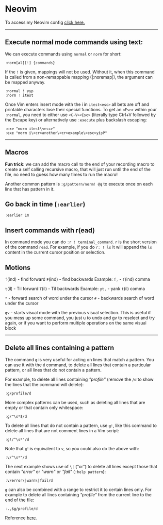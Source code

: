 # Neovim

To access my Neovim config [click here.](https://github.com/jmarcelomb/nvim)

* * *

## Execute normal mode commands using text:
We can execute commands using `normal` or `norm` for short:

```
:norm[al][!] {commands}
```

If the `!` is given, mappings will not be used. Without it, when this command is called from a non-remappable mapping (|:noremap|), the argument can be mapped anyway.

```
:normal ! yyp
:norm ! itest
```

Once Vim enters insert mode with the i in `itest<esc>` all bets are off and printable characters lose their special functions. To get an `<Esc>` within your `:normal`, you need to either use `<C-V><Esc>` (literally type Ctrl+V followed by the Escape key) or alternatively use `:execute` plus backslash escaping:

```
:exe "norm itest\<esc>"
:exe "norm i\<cr>another\<cr>example\<esc>yipP"
```

***

## Macros
**Fun trick**: we can add the macro call to the end of your recording macro to create a self calling recursive macro, that will just run until the end of the file, no need to guess how many times to run the macro! 

Another common pattern is `:g/pattern/norm! @q` to execute once on each line that has pattern in it.

## Go back in time (`:earlier`)

```
:earlier 1m
```

## Insert commands with r(ead)
In command mode you can do `:r ! terminal_command`. `r` is the short version of the command `read`.
For example, if you do `r: ! ls` It will append the `ls` content in the current cursor position or selection. 

## Motions

`f`(ind) - find forward
`F`(ind) - find backwards
Example: `f,` - `f`(ind) comma

`t`(il) - Til forward
`T`(il) - Til backwards
Example: `yt,` - yank `t`(il) comma

`*` - forward search of word under the cursor
`#` - backwards search of word under the cursor

`gv` - starts visual mode with the previous visual selection. This is useful if you mess up some command, you just u to undo and gv to reselect and try again, or if you want to perform multiple operations on the same visual block

---
## Delete all lines containing a pattern

The command `g` is very useful for acting on lines that match a pattern. You can use it with the `d` command, to delete all lines that contain a particular pattern, or all lines that do not contain a pattern.

For example, to delete all lines containing *"profile"* (remove the `/d` to show the lines that the command will delete):

```
:g/profile/d
```

More complex patterns can be used, such as deleting all lines that are empty or that contain only whitespace:

```
:g/^\s*$/d
```

To delete all lines that do not contain a pattern, use `g!`, like this command to delete all lines that are not comment lines in a Vim script:

```
:g!/^\s*"/d
```

Note that g! is equivalent to `v`, so you could also do the above with:

```
:v/^\s*"/d
```

The next example shows use of `\|` ("or") to delete all lines except those that contain *"error"* or *"warn"* or *"fail"* (`:help pattern`):

```
:v/error\|warn\|fail/d
```

`g` can also be combined with a range to restrict it to certain lines only. For example to delete all lines containing *"profile"* from the current line to the end of the file:

```
:.,$g/profile/d
```

Reference [here](https://vim.fandom.com/wiki/Delete_all_lines_containing_a_pattern).